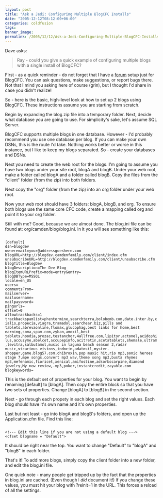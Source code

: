```yaml
---
layout: post
title: "Ask a Jedi: Configuring Multiple BlogCFC Installs"
date: "2005-12-12T08:12:00+06:00"
categories: coldfusion 
tags: 
banner_image: 
permalink: /2005/12/12/Ask-a-Jedi-Configuring-Multiple-BlogCFC-Installs
---
```


Dave asks: 

<blockquote>
Ray - could you give a quick example of configuring multiple blogs with a single install of BlogCFC?
</blockquote>

First - as a quick reminder - do not forget that I have a <a href="http://ray.camdenfamily.com/forums/forums.cfm?conferenceid=CBD210FD-AB88-8875-EBDE545BF7B67269">forum</a> setup just for BlogCFC. You can ask questions, make suggestions, or report bugs there. Not that I mind you asking here of course (grin), but I thought I'd share in case you didn't realize!

So - here is the basic, high-level look at how to set up 2 blogs using BlogCFC. These instructions assume you are starting from scratch. 

Begin by expanding the blog.zip file into a temporary folder. Next, decide what database you are going to use. For simplicity's sake, let's assume SQL Server. 

BlogCFC supports multiple blogs in one database. However - I'd probably recommend you use one database per blog. If you can make your own DSNs, this is the route I'd take. Nothing works better or worse in this instance, but I like to keep my blogs separated. So - create your databases and DSNs. 

Next you need to create the web root for the blogs. I'm going to assume you have two blogs under your site root, blogA and blogB. Under your web root, make a folder called blogA and a folder called blogB. Copy the files from the "client" folder (from the zip) into both folders. 

Next copy the "org" folder (from the zip) into an org folder under your web root. 

Now your web root should have 3 folders: blogA, blogB, and org. To ensure both blogs use the same core CFC code, create a mapping called org and point it to your org folder.

Still with me? Good, because we are almost done. The blog.ini file can be found at: org/camden/blog/blog.ini. In it you will see something like this:

<code>
[default]
dsn=blogdev
owneremail=your@addressgoeshere.com
blogURL=http://blogdev.camdenfamily.com/client/index.cfm
unsubscribeURL=http://blogdev.camdenfamily.com/client/unsubscribe.cfm
blogTitle=BlogDev
blogDescription=The Dev Blog
blogItemURLPrefix=mode=entry&entry=
blogDBType=MSSQL
locale=en_US
users=
commentsFrom=
mailserver=
mailusername=
mailpassword=
pingurls=
offset=0
allowtrackbacks=1
trackbackspamlist=phentermine,searchterra,bolobomb.com,date.inter.by,cialis,propecia,viagra,tramadol,searchear.biz,pills and tablets,abrevaonline,flomax,glucophag,best links for home,best earning,soma,spam.com,zyban,amoxil,best tablets,hoodia,prozac,testanchor,4allfree.com,lipitor,actonel,acidophilus,accuzyme,abelcet,accupepinfo,acitretin,acetatablets,shemale,ultram,levitra,salbutamol,music in laguna beach season 2,radar music,vicarious visions,indocin,adatosil,myster-shopper,game.blog57.com,chibroxin,pop music hit,rio mp3,sonic heroes stage 7,mpe songs,convert mp3 wav,theme song mp3,busta rhymes mp3,mefenamic,fioricet,xenical,amifostine,adsorbocarpine,diamond jewelry,My new review,-mp3,poker,instantcredit,zayablo.com
blogkeywords=
</code>

This is the default set of properties for your blog. You want to begin by renaming [default] to [blogA]. Then copy the entire block so that you have two sets of properties. Change [blogA] to [blogB] in the second section.

Next - go through each propety in each blog and set the right values. Each blog should have it's own name and it's own properties. 

Last but not least - go into blogA and blogB's folders, and open up the Application.cfm file. Find this line:

<code>
&lt;!--- Edit this line if you are not using a default blog ---&gt;
&lt;cfset blogname = "Default"&gt;
</code>

It should be right near the top. You want to change "Default" to "blogA" and "blogB" in each folder. 

That's it! To add more blogs, simply copy the client folder into a new folder, and edit the blog.ini file. 

One quick note - many people get tripped up by the fact that the properties in blog.ini are cached. (Even though I <i>did</i> document it!) If you change these values, you must hit your blog with ?reinit=1 in the URL. This forces a reload of all the settings.